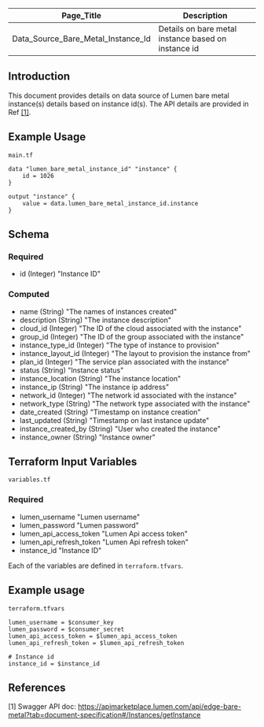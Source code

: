 | Page_Title      | Description                                 |
|-----------------|---------------------------------------------|
| Data_Source_Bare_Metal_Instance_Id  | Details on bare metal instance based on instance id        |

## Introduction
This document provides details on data source of Lumen bare metal instance(s) details based on instance id(s). The API details are provided in Ref [[1]](#1).

## Example Usage
`main.tf`
```hcl
data "lumen_bare_metal_instance_id" "instance" {
    id = 1026
}

output "instance" {
    value = data.lumen_bare_metal_instance_id.instance
}
```

## Schema

### Required
- id (Integer) "Instance ID"

### Computed
- name (String) "The names of instances created"
- description (String) "The instance description"
- cloud_id (Integer) "The ID of the cloud associated with the instance"
- group_id (Integer) "The ID of the group associated with the instance"
- instance_type_id (Integer) "The type of instance to provision"
- instance_layout_id (Integer) "The layout to provision the instance from"
- plan_id (Integer) "The service plan associated with the instance"
- status (String) "Instance status"
- instance_location (String) "The instance location"
- instance_ip (String) "The instance ip address"
- network_id (Integer) "The network id associated with the instance"
- network_type (String) "The network type associated with the instance"
- date_created (String) "Timestamp on instance creation"
- last_updated (String) "Timestamp on last instance update"
- instance_created_by (String) "User who created the instance"
- instance_owner (String) "Instance owner"

## Terraform Input Variables
`variables.tf`
### Required
- lumen_username "Lumen username"
- lumen_password "Lumen password"
- lumen_api_access_token "Lumen Api access token"
- lumen_api_refresh_token "Lumen Api refresh token"
- instance_id "Instance ID"

Each of the variables are defined in `terraform.tfvars`.

## Example usage
`terraform.tfvars`
```hcl
lumen_username = $consumer_key
lumen_password = $consumer_secret
lumen_api_access_token = $lumen_api_access_token
lumen_api_refresh_token = $lumen_api_refresh_token

# Instance id
instance_id = $instance_id
```

## References
<a id="1">[1]</a> Swagger API doc: https://apimarketplace.lumen.com/api/edge-bare-metal?tab=document-specification#/Instances/getInstance

